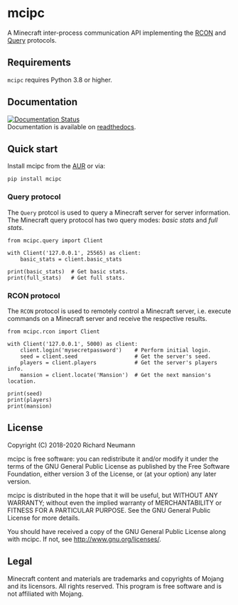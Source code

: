 # mcipc
A Minecraft inter-process communication API implementing the [RCON](http://wiki.vg/RCON) and [Query](http://wiki.vg/Query) protocols.

## Requirements
`mcipc` requires Python 3.8 or higher.

## Documentation
[![Documentation Status](https://readthedocs.org/projects/mcipc/badge/?version=latest)](https://mcipc.readthedocs.io/en/latest/?badge=latest)  
Documentation is available on [readthedocs](https://mcipc.readthedocs.io/en/latest).

## Quick start

Install mcipc from the [AUR](https://aur.archlinux.org/packages/python-mcipc/) or via:

    pip install mcipc

### Query protocol
The `Query` protcol is used to query a Minecraft server for server information.  
The Minecraft query protocol has two query modes: *basic stats* and *full stats*.

    from mcipc.query import Client

    with Client('127.0.0.1', 25565) as client:
        basic_stats = client.basic_stats

    print(basic_stats)  # Get basic stats.
    print(full_stats)   # Get full stats.

### RCON protocol
The `RCON` protocol is used to remotely control a Minecraft server, i.e. execute
commands on a Minecraft server and receive the respective results.

    from mcipc.rcon import Client

    with Client('127.0.0.1', 5000) as client:
        client.login('mysecretpassword')    # Perform initial login.
        seed = client.seed                  # Get the server's seed.
        players = client.players            # Get the server's players info.
        mansion = client.locate('Mansion')  # Get the next mansion's location.

    print(seed)
    print(players)
    print(mansion)

## License
Copyright (C) 2018-2020 Richard Neumann <mail at richard dash neumann period de>

mcipc is free software: you can redistribute it and/or modify
it under the terms of the GNU General Public License as published by
the Free Software Foundation, either version 3 of the License, or
(at your option) any later version.

mcipc is distributed in the hope that it will be useful,
but WITHOUT ANY WARRANTY; without even the implied warranty of
MERCHANTABILITY or FITNESS FOR A PARTICULAR PURPOSE.  See the
GNU General Public License for more details.

You should have received a copy of the GNU General Public License
along with mcipc.  If not, see <http://www.gnu.org/licenses/>.

## Legal
Minecraft content and materials are trademarks and copyrights of
Mojang and its licensors. All rights reserved.
This program is free software and is not affiliated with Mojang.
